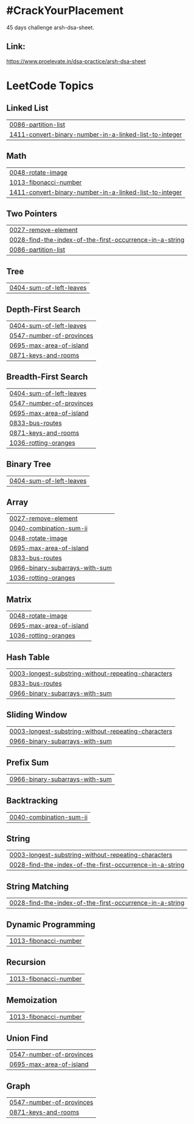 # #CrackYourPlacement
45 days challenge arsh-dsa-sheet.
## Link: 
https://www.proelevate.in/dsa-practice/arsh-dsa-sheet

<!---LeetCode Topics Start-->
# LeetCode Topics
## Linked List
|  |
| ------- |
| [0086-partition-list](https://github.com/AnkitMourya12/-CrackYourPlacement/tree/master/0086-partition-list) |
| [1411-convert-binary-number-in-a-linked-list-to-integer](https://github.com/AnkitMourya12/-CrackYourPlacement/tree/master/1411-convert-binary-number-in-a-linked-list-to-integer) |
## Math
|  |
| ------- |
| [0048-rotate-image](https://github.com/AnkitMourya12/-CrackYourPlacement/tree/master/0048-rotate-image) |
| [1013-fibonacci-number](https://github.com/AnkitMourya12/-CrackYourPlacement/tree/master/1013-fibonacci-number) |
| [1411-convert-binary-number-in-a-linked-list-to-integer](https://github.com/AnkitMourya12/-CrackYourPlacement/tree/master/1411-convert-binary-number-in-a-linked-list-to-integer) |
## Two Pointers
|  |
| ------- |
| [0027-remove-element](https://github.com/AnkitMourya12/-CrackYourPlacement/tree/master/0027-remove-element) |
| [0028-find-the-index-of-the-first-occurrence-in-a-string](https://github.com/AnkitMourya12/-CrackYourPlacement/tree/master/0028-find-the-index-of-the-first-occurrence-in-a-string) |
| [0086-partition-list](https://github.com/AnkitMourya12/-CrackYourPlacement/tree/master/0086-partition-list) |
## Tree
|  |
| ------- |
| [0404-sum-of-left-leaves](https://github.com/AnkitMourya12/-CrackYourPlacement/tree/master/0404-sum-of-left-leaves) |
## Depth-First Search
|  |
| ------- |
| [0404-sum-of-left-leaves](https://github.com/AnkitMourya12/-CrackYourPlacement/tree/master/0404-sum-of-left-leaves) |
| [0547-number-of-provinces](https://github.com/AnkitMourya12/-CrackYourPlacement/tree/master/0547-number-of-provinces) |
| [0695-max-area-of-island](https://github.com/AnkitMourya12/-CrackYourPlacement/tree/master/0695-max-area-of-island) |
| [0871-keys-and-rooms](https://github.com/AnkitMourya12/-CrackYourPlacement/tree/master/0871-keys-and-rooms) |
## Breadth-First Search
|  |
| ------- |
| [0404-sum-of-left-leaves](https://github.com/AnkitMourya12/-CrackYourPlacement/tree/master/0404-sum-of-left-leaves) |
| [0547-number-of-provinces](https://github.com/AnkitMourya12/-CrackYourPlacement/tree/master/0547-number-of-provinces) |
| [0695-max-area-of-island](https://github.com/AnkitMourya12/-CrackYourPlacement/tree/master/0695-max-area-of-island) |
| [0833-bus-routes](https://github.com/AnkitMourya12/-CrackYourPlacement/tree/master/0833-bus-routes) |
| [0871-keys-and-rooms](https://github.com/AnkitMourya12/-CrackYourPlacement/tree/master/0871-keys-and-rooms) |
| [1036-rotting-oranges](https://github.com/AnkitMourya12/-CrackYourPlacement/tree/master/1036-rotting-oranges) |
## Binary Tree
|  |
| ------- |
| [0404-sum-of-left-leaves](https://github.com/AnkitMourya12/-CrackYourPlacement/tree/master/0404-sum-of-left-leaves) |
## Array
|  |
| ------- |
| [0027-remove-element](https://github.com/AnkitMourya12/-CrackYourPlacement/tree/master/0027-remove-element) |
| [0040-combination-sum-ii](https://github.com/AnkitMourya12/-CrackYourPlacement/tree/master/0040-combination-sum-ii) |
| [0048-rotate-image](https://github.com/AnkitMourya12/-CrackYourPlacement/tree/master/0048-rotate-image) |
| [0695-max-area-of-island](https://github.com/AnkitMourya12/-CrackYourPlacement/tree/master/0695-max-area-of-island) |
| [0833-bus-routes](https://github.com/AnkitMourya12/-CrackYourPlacement/tree/master/0833-bus-routes) |
| [0966-binary-subarrays-with-sum](https://github.com/AnkitMourya12/-CrackYourPlacement/tree/master/0966-binary-subarrays-with-sum) |
| [1036-rotting-oranges](https://github.com/AnkitMourya12/-CrackYourPlacement/tree/master/1036-rotting-oranges) |
## Matrix
|  |
| ------- |
| [0048-rotate-image](https://github.com/AnkitMourya12/-CrackYourPlacement/tree/master/0048-rotate-image) |
| [0695-max-area-of-island](https://github.com/AnkitMourya12/-CrackYourPlacement/tree/master/0695-max-area-of-island) |
| [1036-rotting-oranges](https://github.com/AnkitMourya12/-CrackYourPlacement/tree/master/1036-rotting-oranges) |
## Hash Table
|  |
| ------- |
| [0003-longest-substring-without-repeating-characters](https://github.com/AnkitMourya12/-CrackYourPlacement/tree/master/0003-longest-substring-without-repeating-characters) |
| [0833-bus-routes](https://github.com/AnkitMourya12/-CrackYourPlacement/tree/master/0833-bus-routes) |
| [0966-binary-subarrays-with-sum](https://github.com/AnkitMourya12/-CrackYourPlacement/tree/master/0966-binary-subarrays-with-sum) |
## Sliding Window
|  |
| ------- |
| [0003-longest-substring-without-repeating-characters](https://github.com/AnkitMourya12/-CrackYourPlacement/tree/master/0003-longest-substring-without-repeating-characters) |
| [0966-binary-subarrays-with-sum](https://github.com/AnkitMourya12/-CrackYourPlacement/tree/master/0966-binary-subarrays-with-sum) |
## Prefix Sum
|  |
| ------- |
| [0966-binary-subarrays-with-sum](https://github.com/AnkitMourya12/-CrackYourPlacement/tree/master/0966-binary-subarrays-with-sum) |
## Backtracking
|  |
| ------- |
| [0040-combination-sum-ii](https://github.com/AnkitMourya12/-CrackYourPlacement/tree/master/0040-combination-sum-ii) |
## String
|  |
| ------- |
| [0003-longest-substring-without-repeating-characters](https://github.com/AnkitMourya12/-CrackYourPlacement/tree/master/0003-longest-substring-without-repeating-characters) |
| [0028-find-the-index-of-the-first-occurrence-in-a-string](https://github.com/AnkitMourya12/-CrackYourPlacement/tree/master/0028-find-the-index-of-the-first-occurrence-in-a-string) |
## String Matching
|  |
| ------- |
| [0028-find-the-index-of-the-first-occurrence-in-a-string](https://github.com/AnkitMourya12/-CrackYourPlacement/tree/master/0028-find-the-index-of-the-first-occurrence-in-a-string) |
## Dynamic Programming
|  |
| ------- |
| [1013-fibonacci-number](https://github.com/AnkitMourya12/-CrackYourPlacement/tree/master/1013-fibonacci-number) |
## Recursion
|  |
| ------- |
| [1013-fibonacci-number](https://github.com/AnkitMourya12/-CrackYourPlacement/tree/master/1013-fibonacci-number) |
## Memoization
|  |
| ------- |
| [1013-fibonacci-number](https://github.com/AnkitMourya12/-CrackYourPlacement/tree/master/1013-fibonacci-number) |
## Union Find
|  |
| ------- |
| [0547-number-of-provinces](https://github.com/AnkitMourya12/-CrackYourPlacement/tree/master/0547-number-of-provinces) |
| [0695-max-area-of-island](https://github.com/AnkitMourya12/-CrackYourPlacement/tree/master/0695-max-area-of-island) |
## Graph
|  |
| ------- |
| [0547-number-of-provinces](https://github.com/AnkitMourya12/-CrackYourPlacement/tree/master/0547-number-of-provinces) |
| [0871-keys-and-rooms](https://github.com/AnkitMourya12/-CrackYourPlacement/tree/master/0871-keys-and-rooms) |
<!---LeetCode Topics End-->
